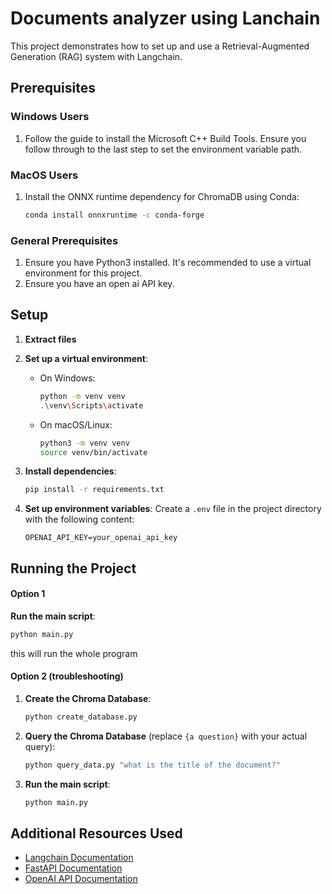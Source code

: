 
# Documents analyzer using Lanchain

This project demonstrates how to set up and use a Retrieval-Augmented Generation (RAG) system with Langchain.

## Prerequisites

### Windows Users
1. Follow the guide to install the Microsoft C++ Build Tools. Ensure you follow through to the last step to set the environment variable path.

### MacOS Users
1. Install the ONNX runtime dependency for ChromaDB using Conda:
   ```bash
   conda install onnxruntime -c conda-forge
   ```

### General Prerequisites
1. Ensure you have Python3 installed. It's recommended to use a virtual environment for this project.
2. Ensure you have an open ai API key.
## Setup

1. **Extract files** 

2. **Set up a virtual environment**:
   - On Windows:
     ```bash
     python -m venv venv
     .\venv\Scripts\activate
     ```
   - On macOS/Linux:
     ```bash
     python3 -m venv venv
     source venv/bin/activate
     ```

3. **Install dependencies**:
   ```bash
   pip install -r requirements.txt
   ```

4. **Set up environment variables**:
   Create a `.env` file in the project directory with the following content:
   ```
   OPENAI_API_KEY=your_openai_api_key
   ```

## Running the Project

#### Option 1
   **Run the main script**:
   ```bash
   python main.py
   ```
   this will run the whole program

#### Option 2 (troubleshooting)
1. **Create the Chroma Database**:
   ```bash
   python create_database.py
   ```

2. **Query the Chroma Database** (replace `{a question}` with your actual query):
   ```bash
   python query_data.py "what is the title of the document?"
   ```

3. **Run the main script**:
   ```bash
   python main.py
   ```

## Additional Resources Used

- [Langchain Documentation](https://langchain.com/docs/)
- [FastAPI Documentation](https://fastapi.tiangolo.com/)
- [OpenAI API Documentation](https://beta.openai.com/docs/)
